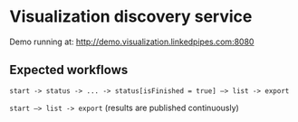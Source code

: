 # Visualization discovery service

Demo running at: http://demo.visualization.linkedpipes.com:8080

## Expected workflows
```start -> status -> ... -> status[isFinished = true] –> list -> export```

```start –> list -> export``` (results are published continuously)
